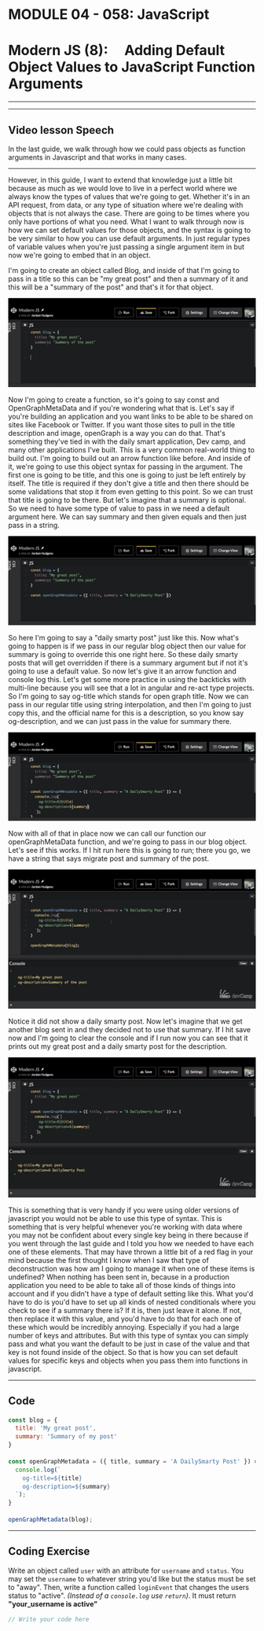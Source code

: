 # MODULE 04 - 058: JavaScript

# Modern JS (8):     Adding Default Object Values to JavaScript Function Arguments

---

---

## Video lesson Speech

In the last guide, we walk through how we could pass objects as function arguments in Javascript and that works in many cases.

****

However, in this guide, I want to extend that knowledge just a little bit because as much as we would love to live in a perfect world where we always know the types of values that we're going to get. Whether it's in an API request, from data, or any type of situation where we're dealing with objects that is not always the case. There are going to be times where you only have portions of what you need. What I want to walk through now is how we can set default values for those objects, and the syntax is going to be very similar to how you can use default arguments. In just regular types of variable values when you're just passing a single argument item in but now we're going to embed that in an object. 

I'm going to create an object called Blog, and inside of that I'm going to pass in a title so this can be "my great post" and then a summary of it and this will be a "summary of the post" and that's it for that object. 

![large](./04-058_IMG1.png)

Now I'm going to create a function, so it's going to say const and OpenGraphMetaData and if you're wondering what that is. Let's say if you're building an application and you want links to be able to be shared on sites like Facebook or Twitter. If you want those sites to pull in the title description and image, openGraph is a way you can do that. That's something they've tied in with the daily smart application, Dev camp, and many other applications I've built. This is a very common real-world thing to build out. I'm going to build out an arrow function like before. And inside of it, we're going to use this object syntax for passing in the argument. The first one is going to be title, and this one is going to just be left entirely by itself. The title is required if they don't give a title and then there should be some validations that stop it from even getting to this point. So we can trust that title is going to be there. But let's imagine that a summary is optional. So we need to have some type of value to pass in we need a default argument here. We can say summary and then given equals and then just pass in a string. 

![large](./04-058_IMG2.png)

So here I'm going to say a "daily smarty post" just like this. Now what's going to happen is if we pass in our regular blog object then our value for summary is going to override this one right here. So these daily smarty posts that will get overridden if there is a summary argument but if not it's going to use a default value. So now let's give it an arrow function and console log this. Let's get some more practice in using the backticks with multi-line because you will see that a lot in angular and re-act type projects. So I'm going to say og-title which stands for open graph title. Now we can pass in our regular title using string interpolation, and then I'm going to just copy this, and the official name for this is a description, so you know say og-description, and we can just pass in the value for summary there. 

![large](./04-058_IMG3.png)

Now with all of that in place now we can call our function our openGraphMetaData function, and we're going to pass in our blog object. Let's see if this works. If I hit run here this is going to run; there you go, we have a string that says migrate post and summary of the post. 

![large](./04-058_IMG4.png)

Notice it did not show a daily smarty post. Now let's imagine that we get another blog sent in and they decided not to use that summary. If I hit save now and I'm going to clear the console and if I run now you can see that it prints out my great post and a daily smarty post for the description. 

![large](./04-058_IMG5.png)

This is something that is very handy if you were using older versions of javascript you would not be able to use this type of syntax. This is something that is very helpful whenever you're working with data where you may not be confident about every single key being in there because if you went through the last guide and I told you how we needed to have each one of these elements. That may have thrown a little bit of a red flag in your mind because the first thought I know when I saw that type of deconstruction was how am I going to manage it when one of these items is undefined? When nothing has been sent in, because in a production application you need to be able to take all of those kinds of things into account and if you didn't have a type of default setting like this. What you'd have to do is you'd have to set up all kinds of nested conditionals where you check to see if a summary there is? If it is, then just leave it alone. If not, then replace it with this value, and you'd have to do that for each one of these which would be incredibly annoying. Especially if you had a large number of keys and attributes. But with this type of syntax you can simply pass and what you want the default to be just in case of the value and that key is not found inside of the object. So that is how you can set default values for specific keys and objects when you pass them into functions in javascript.

****

## Code

```js
const blog = {
  title: 'My great post',
  summary: 'Summary of my post'
}

const openGraphMetadata = ({ title, summary = 'A DailySmarty Post' }) => {
  console.log(`
    og-title=${title}
    og-description=${summary}
  `);
}

openGraphMetadata(blog);
```

****

## Coding Exercise

Write an object called `user` with an attribute for `username` and `status`. You may set the `username` to whatever string you'd like but the status must be set to "away". Then, write a function called `loginEvent` that changes the users status to "active". *(Instead of a `console.log` use `return`)*. It must return **"your_username is active"**

```js
// Write your code here
```
